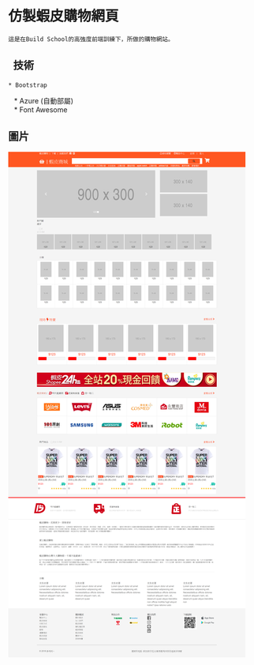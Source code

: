 # 仿製蝦皮購物網頁

    這是在Build School的高強度前端訓練下，所做的購物網站。
    
##    技術
    * Bootstrap  
    * Azure (自動部屬)  
    * Font Awesome  

##  圖片
![Alt text](https://github.com/gtenmac/SheepWS/blob/master/%E8%9D%A6%E7%9A%AE.png "蝦皮網頁")
